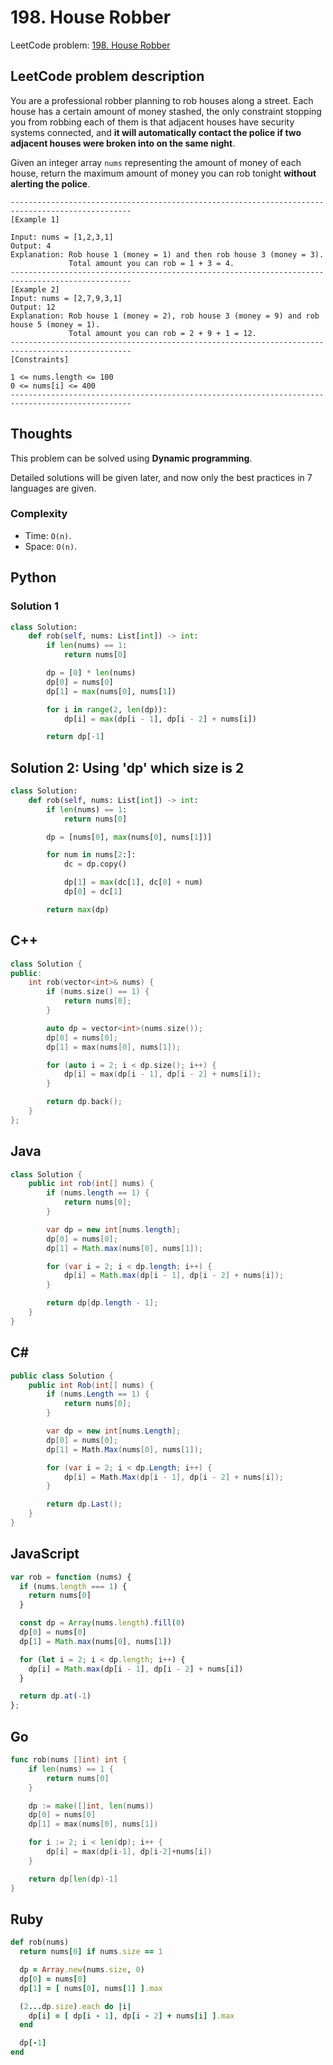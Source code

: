 # 198. House Robber
LeetCode problem: [198. House Robber](https://leetcode.com/problems/house-robber/)

## LeetCode problem description
You are a professional robber planning to rob houses along a street. Each house has a certain amount of money stashed, the only constraint stopping you from robbing each of them is that adjacent houses have security systems connected, and **it will automatically contact the police if two adjacent houses were broken into on the same night**.

Given an integer array `nums` representing the amount of money of each house, return the maximum amount of money you can rob tonight **without alerting the police**.
```
-------------------------------------------------------------------------------------------------
[Example 1]

Input: nums = [1,2,3,1]
Output: 4
Explanation: Rob house 1 (money = 1) and then rob house 3 (money = 3).
             Total amount you can rob = 1 + 3 = 4.
-------------------------------------------------------------------------------------------------
[Example 2]
Input: nums = [2,7,9,3,1]
Output: 12
Explanation: Rob house 1 (money = 2), rob house 3 (money = 9) and rob house 5 (money = 1).
             Total amount you can rob = 2 + 9 + 1 = 12.
-------------------------------------------------------------------------------------------------
[Constraints]

1 <= nums.length <= 100
0 <= nums[i] <= 400
-------------------------------------------------------------------------------------------------
```

## Thoughts
This problem can be solved using **Dynamic programming**.

Detailed solutions will be given later, and now only the best practices in 7 languages are given.

### Complexity
* Time: `O(n)`.
* Space: `O(n)`.

## Python
### Solution 1
```python
class Solution:
    def rob(self, nums: List[int]) -> int:
        if len(nums) == 1:
            return nums[0]

        dp = [0] * len(nums)
        dp[0] = nums[0]
        dp[1] = max(nums[0], nums[1])

        for i in range(2, len(dp)):
            dp[i] = max(dp[i - 1], dp[i - 2] + nums[i])

        return dp[-1]
```

## Solution 2: Using 'dp' which size is 2
```python
class Solution:
    def rob(self, nums: List[int]) -> int:
        if len(nums) == 1:
            return nums[0]

        dp = [nums[0], max(nums[0], nums[1])]

        for num in nums[2:]:
            dc = dp.copy()

            dp[1] = max(dc[1], dc[0] + num)
            dp[0] = dc[1]

        return max(dp)
```

## C++
```cpp
class Solution {
public:
    int rob(vector<int>& nums) {
        if (nums.size() == 1) {
            return nums[0];
        }

        auto dp = vector<int>(nums.size());
        dp[0] = nums[0];
        dp[1] = max(nums[0], nums[1]);

        for (auto i = 2; i < dp.size(); i++) {
            dp[i] = max(dp[i - 1], dp[i - 2] + nums[i]);
        }

        return dp.back();
    }
};
```

## Java
```java
class Solution {
    public int rob(int[] nums) {
        if (nums.length == 1) {
            return nums[0];
        }

        var dp = new int[nums.length];
        dp[0] = nums[0];
        dp[1] = Math.max(nums[0], nums[1]);

        for (var i = 2; i < dp.length; i++) {
            dp[i] = Math.max(dp[i - 1], dp[i - 2] + nums[i]);
        }

        return dp[dp.length - 1];
    }
}
```

## C#
```c#
public class Solution {
    public int Rob(int[] nums) {
        if (nums.Length == 1) {
            return nums[0];
        }

        var dp = new int[nums.Length];
        dp[0] = nums[0];
        dp[1] = Math.Max(nums[0], nums[1]);

        for (var i = 2; i < dp.Length; i++) {
            dp[i] = Math.Max(dp[i - 1], dp[i - 2] + nums[i]);
        }

        return dp.Last();
    }
}
```

## JavaScript
```javascript
var rob = function (nums) {
  if (nums.length === 1) {
    return nums[0]
  }

  const dp = Array(nums.length).fill(0)
  dp[0] = nums[0]
  dp[1] = Math.max(nums[0], nums[1])

  for (let i = 2; i < dp.length; i++) {
    dp[i] = Math.max(dp[i - 1], dp[i - 2] + nums[i])
  }

  return dp.at(-1)
};
```

## Go
```go
func rob(nums []int) int {
    if len(nums) == 1 {
        return nums[0]
    }

    dp := make([]int, len(nums))
    dp[0] = nums[0]
    dp[1] = max(nums[0], nums[1])

    for i := 2; i < len(dp); i++ {
        dp[i] = max(dp[i-1], dp[i-2]+nums[i])
    }

    return dp[len(dp)-1]
}
```

## Ruby
```ruby
def rob(nums)
  return nums[0] if nums.size == 1

  dp = Array.new(nums.size, 0)
  dp[0] = nums[0]
  dp[1] = [ nums[0], nums[1] ].max

  (2...dp.size).each do |i|
    dp[i] = [ dp[i - 1], dp[i - 2] + nums[i] ].max
  end

  dp[-1]
end
```
